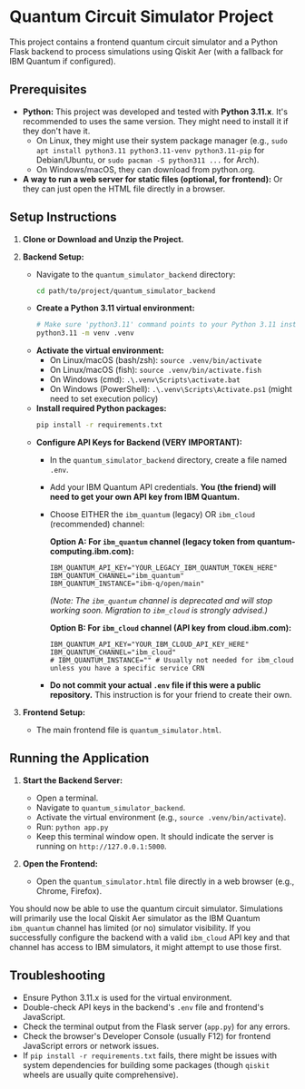 # Quantum Circuit Simulator Project

This project contains a frontend quantum circuit simulator and a Python Flask backend 
to process simulations using Qiskit Aer (with a fallback for IBM Quantum if configured).

## Prerequisites

*   **Python:** This project was developed and tested with **Python 3.11.x**. It's recommended to uses the same version. They might need to install it if they don't have it.
    *   On Linux, they might use their system package manager (e.g., `sudo apt install python3.11 python3.11-venv python3.11-pip` for Debian/Ubuntu, or `sudo pacman -S python311 ...` for Arch).
    *   On Windows/macOS, they can download from python.org.
*   **A way to run a web server for static files (optional, for frontend):** Or they can just open the HTML file directly in a browser.

## Setup Instructions

1.  **Clone or Download and Unzip the Project.**

2.  **Backend Setup:**
    *   Navigate to the `quantum_simulator_backend` directory:
        ```bash
        cd path/to/project/quantum_simulator_backend
        ```
    *   **Create a Python 3.11 virtual environment:**
        ```bash
        # Make sure 'python3.11' command points to your Python 3.11 installation
        python3.11 -m venv .venv 
        ```
    *   **Activate the virtual environment:**
        *   On Linux/macOS (bash/zsh): `source .venv/bin/activate`
        *   On Linux/macOS (fish): `source .venv/bin/activate.fish`
        *   On Windows (cmd): `.\.venv\Scripts\activate.bat`
        *   On Windows (PowerShell): `.\.venv\Scripts\Activate.ps1` (might need to set execution policy)
    *   **Install required Python packages:**
        ```bash
        pip install -r requirements.txt
        ```
    *   **Configure API Keys for Backend (VERY IMPORTANT):**
        *   In the `quantum_simulator_backend` directory, create a file named `.env`.
        *   Add your IBM Quantum API credentials. **You (the friend) will need to get your own API key from IBM Quantum.**
        *   Choose EITHER the `ibm_quantum` (legacy) OR `ibm_cloud` (recommended) channel:

            **Option A: For `ibm_quantum` channel (legacy token from quantum-computing.ibm.com):**
            ```env
            IBM_QUANTUM_API_KEY="YOUR_LEGACY_IBM_QUANTUM_TOKEN_HERE"
            IBM_QUANTUM_CHANNEL="ibm_quantum"
            IBM_QUANTUM_INSTANCE="ibm-q/open/main" 
            ```
            *(Note: The `ibm_quantum` channel is deprecated and will stop working soon. Migration to `ibm_cloud` is strongly advised.)*

            **Option B: For `ibm_cloud` channel (API key from cloud.ibm.com):**
            ```env
            IBM_QUANTUM_API_KEY="YOUR_IBM_CLOUD_API_KEY_HERE"
            IBM_QUANTUM_CHANNEL="ibm_cloud"
            # IBM_QUANTUM_INSTANCE="" # Usually not needed for ibm_cloud unless you have a specific service CRN
            ```
        *   **Do not commit your actual `.env` file if this were a public repository.** This instruction is for your friend to create their own.

3.  **Frontend Setup:**
    *   The main frontend file is `quantum_simulator.html`.

## Running the Application

1.  **Start the Backend Server:**
    *   Open a terminal.
    *   Navigate to `quantum_simulator_backend`.
    *   Activate the virtual environment (e.g., `source .venv/bin/activate`).
    *   Run: `python app.py`
    *   Keep this terminal window open. It should indicate the server is running on `http://127.0.0.1:5000`.

2.  **Open the Frontend:**
    *   Open the `quantum_simulator.html` file directly in a web browser (e.g., Chrome, Firefox).

You should now be able to use the quantum circuit simulator. Simulations will primarily use the local Qiskit Aer simulator as the IBM Quantum `ibm_quantum` channel has limited (or no) simulator visibility. If you successfully configure the backend with a valid `ibm_cloud` API key and that channel has access to IBM simulators, it might attempt to use those first.

## Troubleshooting
*   Ensure Python 3.11.x is used for the virtual environment.
*   Double-check API keys in the backend's `.env` file and frontend's JavaScript.
*   Check the terminal output from the Flask server (`app.py`) for any errors.
*   Check the browser's Developer Console (usually F12) for frontend JavaScript errors or network issues.
*   If `pip install -r requirements.txt` fails, there might be issues with system dependencies for building some packages (though `qiskit` wheels are usually quite comprehensive).